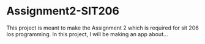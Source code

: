 # Assignment2-SIT206
This project is meant to make the Assignment 2 which is required for sit 206 Ios programming. In this project, I will be making an app about...
